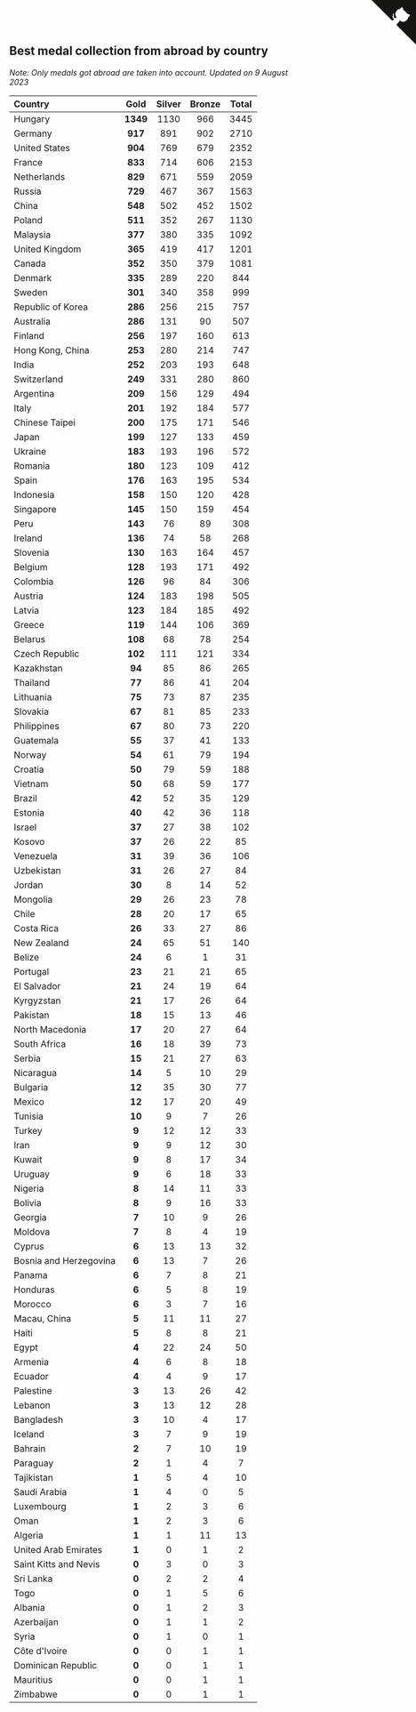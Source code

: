 ## Best medal collection from abroad by country

*Note: Only medals got abroad are taken into account.*
*Updated on  9 August 2023*

| Country | Gold | Silver | Bronze | Total |
| :--- | :--: | :--: | :--: | :--: |
| Hungary | **1349** | 1130 | 966 | 3445 |
| Germany | **917** | 891 | 902 | 2710 |
| United States | **904** | 769 | 679 | 2352 |
| France | **833** | 714 | 606 | 2153 |
| Netherlands | **829** | 671 | 559 | 2059 |
| Russia | **729** | 467 | 367 | 1563 |
| China | **548** | 502 | 452 | 1502 |
| Poland | **511** | 352 | 267 | 1130 |
| Malaysia | **377** | 380 | 335 | 1092 |
| United Kingdom | **365** | 419 | 417 | 1201 |
| Canada | **352** | 350 | 379 | 1081 |
| Denmark | **335** | 289 | 220 | 844 |
| Sweden | **301** | 340 | 358 | 999 |
| Republic of Korea | **286** | 256 | 215 | 757 |
| Australia | **286** | 131 | 90 | 507 |
| Finland | **256** | 197 | 160 | 613 |
| Hong Kong, China | **253** | 280 | 214 | 747 |
| India | **252** | 203 | 193 | 648 |
| Switzerland | **249** | 331 | 280 | 860 |
| Argentina | **209** | 156 | 129 | 494 |
| Italy | **201** | 192 | 184 | 577 |
| Chinese Taipei | **200** | 175 | 171 | 546 |
| Japan | **199** | 127 | 133 | 459 |
| Ukraine | **183** | 193 | 196 | 572 |
| Romania | **180** | 123 | 109 | 412 |
| Spain | **176** | 163 | 195 | 534 |
| Indonesia | **158** | 150 | 120 | 428 |
| Singapore | **145** | 150 | 159 | 454 |
| Peru | **143** | 76 | 89 | 308 |
| Ireland | **136** | 74 | 58 | 268 |
| Slovenia | **130** | 163 | 164 | 457 |
| Belgium | **128** | 193 | 171 | 492 |
| Colombia | **126** | 96 | 84 | 306 |
| Austria | **124** | 183 | 198 | 505 |
| Latvia | **123** | 184 | 185 | 492 |
| Greece | **119** | 144 | 106 | 369 |
| Belarus | **108** | 68 | 78 | 254 |
| Czech Republic | **102** | 111 | 121 | 334 |
| Kazakhstan | **94** | 85 | 86 | 265 |
| Thailand | **77** | 86 | 41 | 204 |
| Lithuania | **75** | 73 | 87 | 235 |
| Slovakia | **67** | 81 | 85 | 233 |
| Philippines | **67** | 80 | 73 | 220 |
| Guatemala | **55** | 37 | 41 | 133 |
| Norway | **54** | 61 | 79 | 194 |
| Croatia | **50** | 79 | 59 | 188 |
| Vietnam | **50** | 68 | 59 | 177 |
| Brazil | **42** | 52 | 35 | 129 |
| Estonia | **40** | 42 | 36 | 118 |
| Israel | **37** | 27 | 38 | 102 |
| Kosovo | **37** | 26 | 22 | 85 |
| Venezuela | **31** | 39 | 36 | 106 |
| Uzbekistan | **31** | 26 | 27 | 84 |
| Jordan | **30** | 8 | 14 | 52 |
| Mongolia | **29** | 26 | 23 | 78 |
| Chile | **28** | 20 | 17 | 65 |
| Costa Rica | **26** | 33 | 27 | 86 |
| New Zealand | **24** | 65 | 51 | 140 |
| Belize | **24** | 6 | 1 | 31 |
| Portugal | **23** | 21 | 21 | 65 |
| El Salvador | **21** | 24 | 19 | 64 |
| Kyrgyzstan | **21** | 17 | 26 | 64 |
| Pakistan | **18** | 15 | 13 | 46 |
| North Macedonia | **17** | 20 | 27 | 64 |
| South Africa | **16** | 18 | 39 | 73 |
| Serbia | **15** | 21 | 27 | 63 |
| Nicaragua | **14** | 5 | 10 | 29 |
| Bulgaria | **12** | 35 | 30 | 77 |
| Mexico | **12** | 17 | 20 | 49 |
| Tunisia | **10** | 9 | 7 | 26 |
| Turkey | **9** | 12 | 12 | 33 |
| Iran | **9** | 9 | 12 | 30 |
| Kuwait | **9** | 8 | 17 | 34 |
| Uruguay | **9** | 6 | 18 | 33 |
| Nigeria | **8** | 14 | 11 | 33 |
| Bolivia | **8** | 9 | 16 | 33 |
| Georgia | **7** | 10 | 9 | 26 |
| Moldova | **7** | 8 | 4 | 19 |
| Cyprus | **6** | 13 | 13 | 32 |
| Bosnia and Herzegovina | **6** | 13 | 7 | 26 |
| Panama | **6** | 7 | 8 | 21 |
| Honduras | **6** | 5 | 8 | 19 |
| Morocco | **6** | 3 | 7 | 16 |
| Macau, China | **5** | 11 | 11 | 27 |
| Haiti | **5** | 8 | 8 | 21 |
| Egypt | **4** | 22 | 24 | 50 |
| Armenia | **4** | 6 | 8 | 18 |
| Ecuador | **4** | 4 | 9 | 17 |
| Palestine | **3** | 13 | 26 | 42 |
| Lebanon | **3** | 13 | 12 | 28 |
| Bangladesh | **3** | 10 | 4 | 17 |
| Iceland | **3** | 7 | 9 | 19 |
| Bahrain | **2** | 7 | 10 | 19 |
| Paraguay | **2** | 1 | 4 | 7 |
| Tajikistan | **1** | 5 | 4 | 10 |
| Saudi Arabia | **1** | 4 | 0 | 5 |
| Luxembourg | **1** | 2 | 3 | 6 |
| Oman | **1** | 2 | 3 | 6 |
| Algeria | **1** | 1 | 11 | 13 |
| United Arab Emirates | **1** | 0 | 1 | 2 |
| Saint Kitts and Nevis | **0** | 3 | 0 | 3 |
| Sri Lanka | **0** | 2 | 2 | 4 |
| Togo | **0** | 1 | 5 | 6 |
| Albania | **0** | 1 | 2 | 3 |
| Azerbaijan | **0** | 1 | 1 | 2 |
| Syria | **0** | 1 | 0 | 1 |
| Côte d'Ivoire | **0** | 0 | 1 | 1 |
| Dominican Republic | **0** | 0 | 1 | 1 |
| Mauritius | **0** | 0 | 1 | 1 |
| Zimbabwe | **0** | 0 | 1 | 1 |


<a href="https://github.com/jonatanklosko/wca_statistics" class="github-corner" aria-label="View source on Github"><svg width="80" height="80" viewBox="0 0 250 250" style="fill:#151513; color:#fff; position: absolute; top: 0; border: 0; right: 0;" aria-hidden="true"><path d="M0,0 L115,115 L130,115 L142,142 L250,250 L250,0 Z"></path><path d="M128.3,109.0 C113.8,99.7 119.0,89.6 119.0,89.6 C122.0,82.7 120.5,78.6 120.5,78.6 C119.2,72.0 123.4,76.3 123.4,76.3 C127.3,80.9 125.5,87.3 125.5,87.3 C122.9,97.6 130.6,101.9 134.4,103.2" fill="currentColor" style="transform-origin: 130px 106px;" class="octo-arm"></path><path d="M115.0,115.0 C114.9,115.1 118.7,116.5 119.8,115.4 L133.7,101.6 C136.9,99.2 139.9,98.4 142.2,98.6 C133.8,88.0 127.5,74.4 143.8,58.0 C148.5,53.4 154.0,51.2 159.7,51.0 C160.3,49.4 163.2,43.6 171.4,40.1 C171.4,40.1 176.1,42.5 178.8,56.2 C183.1,58.6 187.2,61.8 190.9,65.4 C194.5,69.0 197.7,73.2 200.1,77.6 C213.8,80.2 216.3,84.9 216.3,84.9 C212.7,93.1 206.9,96.0 205.4,96.6 C205.1,102.4 203.0,107.8 198.3,112.5 C181.9,128.9 168.3,122.5 157.7,114.1 C157.9,116.9 156.7,120.9 152.7,124.9 L141.0,136.5 C139.8,137.7 141.6,141.9 141.8,141.8 Z" fill="currentColor" class="octo-body"></path></svg></a><style>.github-corner:hover .octo-arm{animation:octocat-wave 560ms ease-in-out}@keyframes octocat-wave{0%,100%{transform:rotate(0)}20%,60%{transform:rotate(-25deg)}40%,80%{transform:rotate(10deg)}}@media (max-width:500px){.github-corner:hover .octo-arm{animation:none}.github-corner .octo-arm{animation:octocat-wave 560ms ease-in-out}}</style>
